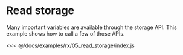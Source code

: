# Read storage

Many important variables are available through the storage API. This example shows how to call a few of those APIs.

<<< @/docs/examples/rx/05_read_storage/index.js
